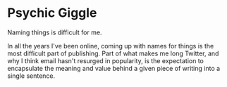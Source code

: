 # Psychic Giggle

Naming things is difficult for me.

In all the years I've been online, coming up with names for things is the most difficult part of publishing. Part of what makes me long Twitter, and why I think email hasn't resurged in popularity, is the expectation to encapsulate the meaning and value behind a given piece of writing into a single sentence.
